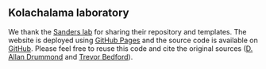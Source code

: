 ## Kolachalama laboratory

We thank the [Sanders lab](https://sanderslab.github.io) for sharing their repository and templates. The website is deployed using [GitHub Pages](https://vkola-lab.github.io) and the source code is available on [GitHub](https://github.com/sanderslab). Please feel free to reuse this code and cite the original sources ([D. Allan Drummond](http://www.allanlab.org/aboutwebsite.html) and [Trevor Bedford](https://bedford.io/misc/about/)).